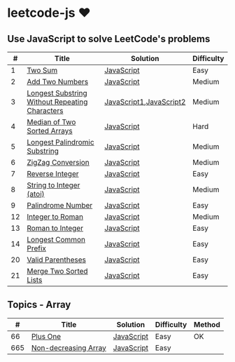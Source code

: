 # leetcode-js &hearts;

## Use JavaScript to solve LeetCode's problems

| # | Title | Solution | Difficulty |
|---| ----- | -------- | ---------- |
|1|[Two Sum](https://leetcode.com/problems/two-sum/description/)| [JavaScript](./algorithms/_001_twoSum.js)|Easy|
|2|[Add Two Numbers](https://leetcode.com/problems/add-two-numbers/description/)| [JavaScript](./algorithms/_002_addTwoNumbers.js)|Medium|
|3|[Longest Substring Without Repeating Characters](https://leetcode.com/problems/longest-substring-without-repeating-characters/description/)| [JavaScript1](./algorithms/_003_lengthOfLongestSubstring1.js),[JavaScript2](./algorithms/_003_lengthOfLongestSubstring2.js)|Medium|
|4|[Median of Two Sorted Arrays](https://leetcode.com/problems/median-of-two-sorted-arrays/description/)| [JavaScript](./algorithms/_004_findMedianSortedArrays.js)|Hard|
|5|[Longest Palindromic Substring](https://leetcode.com/problems/longest-palindromic-substring/description/)| [JavaScript](./algorithms/_005_longestPalindrome.js)|Medium|
|6|[ZigZag Conversion](https://leetcode.com/problems/zigzag-conversion/description/)| [JavaScript](./algorithms/_006_convert.js)|Medium|
|7|[Reverse Integer](https://leetcode.com/problems/reverse-integer/description/)| [JavaScript](./algorithms/_007_reverse.js)|Easy|
|8|[String to Integer (atoi)](https://leetcode.com/problems/string-to-integer-atoi/description/)| [JavaScript](./algorithms/_008_myAtoi.js)|Medium|
|9|[Palindrome Number](https://leetcode.com/problems/palindrome-number/description/)| [JavaScript](./algorithms/_009_isPalindrome.js)|Easy|
|12|[Integer to Roman](https://leetcode.com/problems/integer-to-roman/description/)|[JavaScript](./algorithms/_012_intToRoman.js)|Medium|
|13|[Roman to Integer](https://leetcode.com/problems/roman-to-integer/description/)| [JavaScript](./algorithms/_013_romanToInt.js)|Easy|
|14|[Longest Common Prefix](https://leetcode.com/problems/longest-common-prefix/description/)| [JavaScript](./algorithms/_014_longestCommonPrefix.js)|Easy|
|20|[Valid Parentheses](https://leetcode.com/problems/valid-parentheses/description/)| [JavaScript](./algorithms/_020_isValid.js)|Easy|
|21|[Merge Two Sorted Lists](https://leetcode.com/problems/merge-two-sorted-lists/description/)| [JavaScript](./algorithms/_021_mergeTwoLists.js)|Easy|

## Topics - Array

| # | Title | Solution | Difficulty | Method |
|---| ----- | -------- | ---------- | ------ |
|66|[Plus One](https://leetcode.com/problems/plus-one/description/)| [JavaScript](./algorithms/_066_plusOne.js)|Easy| OK |
|665|[Non-decreasing Array](https://leetcode.com/problems/non-decreasing-array/description/)| [JavaScript](./algorithms/_661_checkPossibility.js)|Easy|

